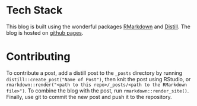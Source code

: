 # Tech Stack

This blog is built using the wonderful packages
[RMarkdown](https://rmarkdown.rstudio.com/) and [Distill](https://pkgs.rstudio.com/distill/). The blog is hosted on [github pages](https://pages.github.com/).

# Contributing

To contribute a post, add a distill post to the `_posts` directory by running `distill::create_post("Name of Post")`, then knit the post using RStudio, or `rmarkdown::render("<path to this repo>/_posts/<path to the RMarkdown file>")`. To combine the blog with the post, run `rmarkdown::render_site()`. Finally, use git to commit the new post and push it to the repository.